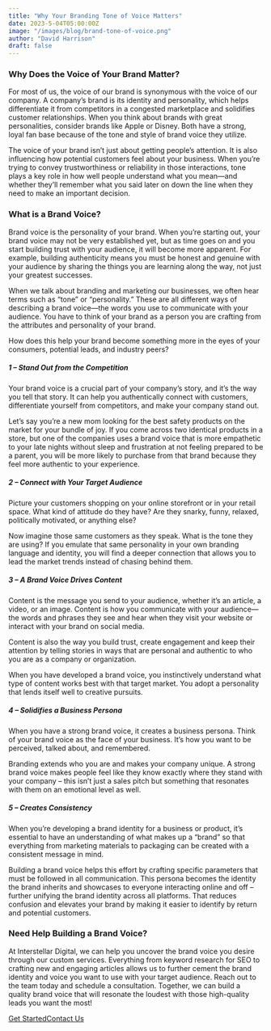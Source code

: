 ```yaml
---
title: "Why Your Branding Tone of Voice Matters"
date: 2023-5-04T05:00:00Z
image: "/images/blog/brand-tone-of-voice.png"
author: "David Harrison"
draft: false
---
```



### Why Does the Voice of Your Brand Matter? 
For most of us, the voice of our brand is synonymous with the voice of our company. A company’s brand is its identity and personality, which helps differentiate it from competitors in a congested marketplace and solidifies customer relationships. When you think about brands with great personalities, consider brands like Apple or Disney. Both have a strong, loyal fan base because of the tone and style of brand voice they utilize.

The voice of your brand isn’t just about getting people’s attention. It is also influencing how potential customers feel about your business. When you’re trying to convey trustworthiness or reliability in those interactions, tone plays a key role in how well people understand what you mean—and whether they’ll remember what you said later on down the line when they need to make an important decision.


### What is a Brand Voice? 
Brand voice is the personality of your brand. When you’re starting out, your brand voice may not be very established yet, but as time goes on and you start building trust with your audience, it will become more apparent. For example, building authenticity means you must be honest and genuine with your audience by sharing the things you are learning along the way, not just your greatest successes.

When we talk about branding and marketing our businesses, we often hear terms such as “tone” or “personality.” These are all different ways of describing a brand voice—the words you use to communicate with your audience. You have to think of your brand as a person you are crafting from the attributes and personality of your brand.

How does this help your brand become something more in the eyes of your consumers, potential leads, and industry peers?

##### 1 – Stand Out from the Competition 
Your brand voice is a crucial part of your company’s story, and it’s the way you tell that story. It can help you authentically connect with customers, differentiate yourself from competitors, and make your company stand out.

Let’s say you’re a new mom looking for the best safety products on the market for your bundle of joy. If you come across two identical products in a store, but one of the companies uses a brand voice that is more empathetic to your late nights without sleep and frustration at not feeling prepared to be a parent, you will be more likely to purchase from that brand because they feel more authentic to your experience.

 

##### 2 – Connect with Your Target Audience 
Picture your customers shopping on your online storefront or in your retail space. What kind of attitude do they have? Are they snarky, funny, relaxed, politically motivated, or anything else?

Now imagine those same customers as they speak. What is the tone they are using? If you emulate that same personality in your own branding language and identity, you will find a deeper connection that allows you to lead the market trends instead of chasing behind them.

 

##### 3 – A Brand Voice Drives Content 
Content is the message you send to your audience, whether it’s an article, a video, or an image. Content is how you communicate with your audience—the words and phrases they see and hear when they visit your website or interact with your brand on social media. 

Content is also the way you build trust, create engagement and keep their attention by telling stories in ways that are personal and authentic to who you are as a company or organization.

When you have developed a brand voice, you instinctively understand what type of content works best with that target market. You adopt a personality that lends itself well to creative pursuits.

 

##### 4 – Solidifies a Business Persona 
When you have a strong brand voice, it creates a business persona. Think of your brand voice as the face of your business. It’s how you want to be perceived, talked about, and remembered. 

Branding extends who you are and makes your company unique. A strong brand voice makes people feel like they know exactly where they stand with your company – this isn’t just a sales pitch but something that resonates with them on an emotional level as well.

 

##### 5 – Creates Consistency
When you’re developing a brand identity for a business or product, it’s essential to have an understanding of what makes up a “brand” so that everything from marketing materials to packaging can be created with a consistent message in mind.

Building a brand voice helps this effort by crafting specific parameters that must be followed in all communication. This persona becomes the identity the brand inherits and showcases to everyone interacting online and off – further unifying the brand identity across all platforms. That reduces confusion and elevates your brand by making it easier to identify by return and potential customers. 

 
### Need Help Building a Brand Voice? 
At Interstellar Digital, we can help you uncover the brand voice you desire through our custom services. Everything from keyword research for SEO to crafting new and engaging articles allows us to further cement the brand identity and voice you want to use with your target audience. Reach out to the team today and schedule a consultation. Together, we can build a quality brand voice that will resonate the loudest with those high-quality leads you want the most!
                        <nav><a data-aos="fade-up-sm" id="js-seo_page2_cta" href="/interstellar-website/contact/" data-n55-enchanted-cta="" data-n55-enchanted-cta-ambient="emit" data-n55-sodapop-id="js-soda-getintouch" data-n55-enchanted-cta-dont-touch="true" data-n55-enchanted-cta-shape-off="true" data-n55-enchanted-cta-hover-an="true" data-n55-enchanted-cta-size="large" data-n55-theme="brand" data-n55-wired4sound-click="vibrate"><span data-n55-wired4sound-hover="3">Get Started</span><span>Contact Us</span></a></nav>

